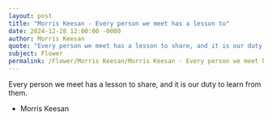 ```yaml
---
layout: post
title: "Morris Keesan - Every person we meet has a lesson to"
date: 2024-12-28 12:00:00 -0000
author: Morris Keesan
quote: "Every person we meet has a lesson to share, and it is our duty to learn from them."
subject: Flower
permalink: /Flower/Morris Keesan/Morris Keesan - Every person we meet has a lesson to
---
```


Every person we meet has a lesson to share, and it is our duty to learn from them.

- Morris Keesan
